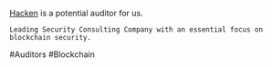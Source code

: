 <!-- @format -->

[Hacken](https://hacken.io/) is a potential auditor for us.

`Leading Security Consulting Company with an essential focus on blockchain security.`

#Auditors #Blockchain
